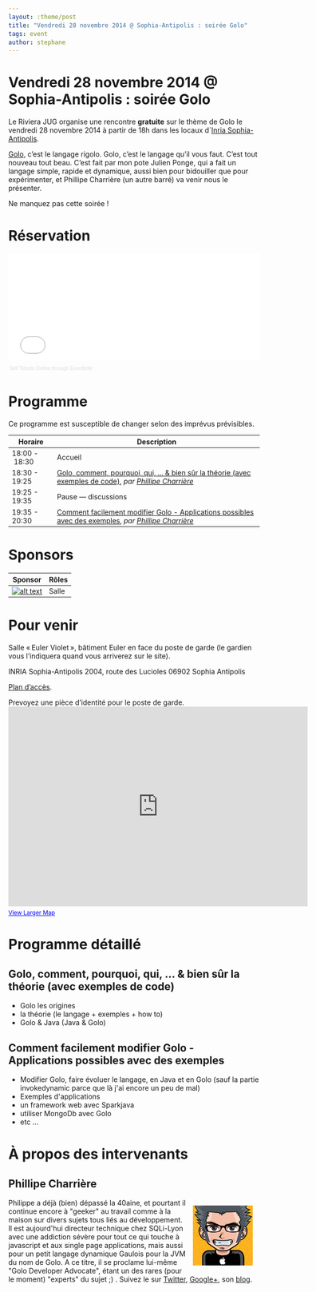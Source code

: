 ```yaml
---
layout: :theme/post
title: "Vendredi 28 novembre 2014 @ Sophia-Antipolis : soirée Golo"
tags: event
author: stephane
---
```


# Vendredi 28 novembre 2014 @ Sophia-Antipolis : soirée Golo

Le Riviera JUG organise une rencontre **gratuite** sur le thème de Golo le vendredi 28 novembre 2014 à partir de 18h dans les locaux d´[Inria Sophia-Antipolis](http://maps.google.fr/maps?f=q&source=s_q&hl=en&geocode=&q=inria,+sophia-antipolis&sll=47.15984,2.988281&sspn=20.81297,46.757813&ie=UTF8&t=h&ll=43.616722,7.067868&spn=0.005406,0.011415&z=17&iwloc=A).

[Golo](http://golo-lang.org), c’est le langage rigolo. Golo, c’est le langage qu’il vous faut. C’est tout nouveau tout beau. C’est fait par mon pote Julien Ponge, qui a fait un langage simple, rapide et dynamique, aussi bien pour bidouiller que pour expérimenter, et Phillipe Charrière (un autre barré) va venir nous le présenter.

Ne manquez pas cette soirée !

# Réservation

<div style="width:100%; text-align:left;" ><iframe  src="//eventbrite.com/tickets-external?eid=14110722551&ref=etckt" frameborder="0" height="214" width="100%" vspace="0" hspace="0" marginheight="5" marginwidth="5" scrolling="auto" allowtransparency="true"></iframe><div style="font-family:Helvetica, Arial; font-size:10px; padding:5px 0 5px; margin:2px; width:100%; text-align:left;" ><a style="color:#ddd; text-decoration:none;" target="_blank" href="http://www.eventbrite.com/r/etckt">Sell Tickets Online</a> <span style="color:#ddd;">through</span> <a style="color:#ddd; text-decoration:none;" target="_blank" href="http://www.eventbrite.com?ref=etckt">Eventbrite</a></div></div>

# Programme

<div class='warning'>Ce programme est susceptible de changer selon des imprévus prévisibles.</div>

|Horaire|Description|
|---|---|
|18:00 - 18:30|Accueil|
|18:30 - 19:25|[Golo, comment, pourquoi, qui, ... & bien sûr la théorie (avec exemples de code)](#HGolo2Ccomment2Cpourquoi2Cqui2C...26biensFBrlathE9orie28avecexemplesdecode29), _par [Phillipe Charrière](#HPhillipeCharriE8re)_|
|19:25 - 19:35|Pause — discussions|
|19:35 - 20:30|[Comment facilement modifier Golo - Applications possibles avec des exemples](#HCommentfacilementmodifierGolo-Applicationspossiblesavecdesexemples), _par [Phillipe Charrière](#HPhillipeCharriE8re)_|

# Sponsors

|Sponsor|Rôles|
|---|---|
|[![alt text]({site.page('Sponsors/index.md').image('inria-2-150px.png')})](http://www.inria.fr/sophia)  | Salle|

# Pour venir

Salle « Euler Violet », bâtiment Euler en face du poste de garde (le gardien vous l’indiquera quand vous arriverez sur le site).

INRIA Sophia-Antipolis
2004, route des Lucioles
06902 Sophia Antipolis

[Plan d’accès](http://www-sop.inria.fr/presentation/data/plan_sophia.jpg).

<div class='warning'>Prevoyez une pièce d’identité pour le poste de garde.</div>

<iframe width="600" height="400" frameborder="0" scrolling="no" marginheight="0" marginwidth="0" src="http://maps.google.fr/maps?f=q&amp;source=s_q&amp;hl=en&amp;geocode=&amp;q=inria,+sophia-antipolis&amp;sll=47.15984,2.988281&amp;sspn=20.81297,46.757813&amp;ie=UTF8&amp;t=h&amp;ll=43.626819,7.071934&amp;spn=0.005406,0.011415&amp;z=14&amp;iwloc=A&amp;cid=556043547175134685&amp;output=embed"></iframe><br /><small><a href="http://maps.google.fr/maps?f=q&amp;source=embed&amp;hl=en&amp;geocode=&amp;q=inria,+sophia-antipolis&amp;sll=47.15984,2.988281&amp;sspn=20.81297,46.757813&amp;ie=UTF8&amp;t=h&amp;ll=43.626819,7.071934&amp;spn=0.005406,0.011415&amp;z=14&amp;iwloc=A&amp;cid=556043547175134685" style="color:#0000FF;text-align:left">View Larger Map</a></small>

# Programme détaillé

## Golo, comment, pourquoi, qui, ... & bien sûr la théorie (avec exemples de code)

- Golo les origines
- la théorie (le langage + exemples + how to)
- Golo & Java (Java & Golo)

## Comment facilement modifier Golo - Applications possibles avec des exemples

- Modifier Golo, faire évoluer le langage, en Java et en Golo (sauf la partie invokedynamic parce que là j'ai encore un peu de mal)
- Exemples d'applications
- un framework web avec Sparkjava
- utiliser MongoDb avec Golo
- etc ...

# À propos des intervenants

## Phillipe Charrière

<img style='float: right; margin: 1em' src='philippe-charriere.jpg'/>

Philippe a déjà (bien) dépassé la 40aine, et pourtant il continue encore à "geeker" au travail comme à la maison sur divers sujets tous liés au développement. Il est aujourd'hui directeur technique  chez SQLi-Lyon avec  une addiction sévère pour tout ce qui touche à javascript et aux single page applications, mais aussi pour un petit langage dynamique Gaulois pour la JVM du nom de Golo. A ce titre, il se proclame lui-même "Golo Developer Advocate", étant un des rares (pour le moment) "experts" du sujet ;)  . Suivez le sur [Twitter](https://twitter.com/k33g_org), [Google+](https://plus.google.com/+PhilippeCharrière), son [blog](http://k33g.github.io).
